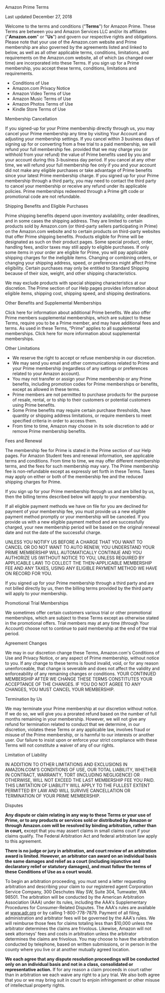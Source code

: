 Amazon Prime Terms

Last updated December 27, 2018

Welcome to the terms and conditions ("**Terms**") for Amazon Prime. These Terms are between you and Amazon Services LLC and/or its affiliates ("**Amazon.com**" or "**Us**") and govern our respective rights and obligations. Please note that your use of the Amazon.com website and Prime membership are also governed by the agreements listed and linked to below, as well as all other applicable terms, conditions, limitations, and requirements on the Amazon.com website, all of which (as changed over time) are incorporated into these Terms. If you sign up for a Prime membership, you accept these terms, conditions, limitations and requirements.

*   Conditions of Use
*   Amazon.com Privacy Notice
*   Amazon Video Terms of Use
*   Amazon Music Terms of Use
*   Amazon Photos Terms of Use
*   Kindle Store Terms of Use

Membership Cancellation

If you signed-up for your Prime membership directly through us, you may cancel your Prime membership any time by visiting Your Account and adjusting your membership settings. If you cancel within 3 business days of signing up for or converting from a free trial to a paid membership, we will refund your full membership fee. provided that we may charge you (or withhold from your refund) the value of Prime benefits used by you and your account during this 3-business day period. If you cancel at any other time, we will refund your full membership fee only if you and your account did not make any eligible purchases or take advantage of Prime benefits since your latest Prime membership charge. If you signed up for your Prime membership through a third party, you may need to contact the third party to cancel your membership or receive any refund under its applicable policies. Prime memberships redeemed through a Prime gift code or promotional code are not refundable.

Shipping Benefits and Eligible Purchases

Prime shipping benefits depend upon inventory availability, order deadlines, and in some cases the shipping address. They are limited to certain products sold by Amazon.com (or third-party sellers participating in Prime) on the Amazon.com website and to certain products on third-party websites that offer Prime shipping benefits. Products eligible for Prime will be designated as such on their product pages. Some special product, order, handling fees, and/or taxes may still apply to eligible purchases. If only some items in your order are eligible for Prime, you will pay applicable shipping charges for the ineligible items. Changing or combining orders, or changing your shipping address, speed, or preferences might affect Prime eligibility. Certain purchases may only be entitled to Standard Shipping because of their size, weight, and other shipping characteristics.

We may exclude products with special shipping characteristics at our discretion. The Prime section of our Help pages provides information about eligible items, shipping cost, shipping speed, and shipping destinations.

Other Benefits and Supplemental Memberships

Click here for information about additional Prime benefits. We also offer Prime members supplemental memberships, which are subject to these Terms, require you to be a Prime member, and may have additional fees and terms. As used in these Terms, “Prime” applies to all supplemental memberships. Click here for more information about supplemental memberships.

Other Limitations

*   We reserve the right to accept or refuse membership in our discretion.
*   We may send you email and other communications related to Prime and your Prime membership (regardless of any settings or preferences related to your Amazon account).
*   You may not transfer or assign your Prime membership or any Prime benefits, including promotion codes for Prime memberships or benefits, except as allowed in these terms.
*   Prime members are not permitted to purchase products for the purpose of resale, rental, or to ship to their customers or potential customers using Prime benefits.
*   Some Prime benefits may require certain purchase thresholds, have quantity or shipping address limitations, or require members to meet specified criteria in order to access them.
*   From time to time, Amazon may choose in its sole discretion to add or remove Prime membership benefits.

Fees and Renewal

The membership fee for Prime is stated in the Prime section of our Help pages. For Amazon Student fees and renewal information, see applicable terms and conditions. From time to time, we may offer different membership terms, and the fees for such membership may vary. The Prime membership fee is non-refundable except as expressly set forth in these Terms. Taxes may apply on either or both of the membership fee and the reduced shipping charges for Prime.

If you sign up for your Prime membership through us and are billed by us, then the billing terms described below will apply to your membership.

If all eligible payment methods we have on file for you are declined for payment of your membership fee, you must provide us a new eligible payment method promptly or your membership will be canceled. If you provide us with a new eligible payment method and are successfully charged, your new membership period will be based on the original renewal date and not the date of the successful charge.

UNLESS YOU NOTIFY US BEFORE A CHARGE THAT YOU WANT TO CANCEL OR DO NOT WANT TO AUTO RENEW, YOU UNDERSTAND YOUR PRIME MEMBERSHIP WILL AUTOMATICALLY CONTINUE AND YOU AUTHORIZE US (WITHOUT NOTICE TO YOU, UNLESS REQUIRED BY APPLICABLE LAW) TO COLLECT THE THEN-APPLICABLE MEMBERSHIP FEE AND ANY TAXES, USING ANY ELIGIBLE PAYMENT METHOD WE HAVE ON RECORD FOR YOU.

If you signed up for your Prime membership through a third party and are not billed directly by us, then the billing terms provided by the third party will apply to your membership.

Promotional Trial Memberships

We sometimes offer certain customers various trial or other promotional memberships, which are subject to these Terms except as otherwise stated in the promotional offers. Trial members may at any time (through Your Account) choose not to continue to paid membership at the end of the trial period.

Agreement Changes

We may in our discretion change these Terms, Amazon.com's Conditions of Use and Privacy Notice, or any aspect of Prime membership, without notice to you. If any change to these terms is found invalid, void, or for any reason unenforceable, that change is severable and does not affect the validity and enforceability of any remaining changes or conditions. YOUR CONTINUED MEMBERSHIP AFTER WE CHANGE THESE TERMS CONSTITUTES YOUR ACCEPTANCE OF THE CHANGES. IF YOU DO NOT AGREE TO ANY CHANGES, YOU MUST CANCEL YOUR MEMBERSHIP.

Termination by Us

We may terminate your Prime membership at our discretion without notice. If we do so, we will give you a prorated refund based on the number of full months remaining in your membership. However, we will not give any refund for termination related to conduct that we determine, in our discretion, violates these Terms or any applicable law, involves fraud or misuse of the Prime membership, or is harmful to our interests or another user. Our failure to insist upon or enforce your strict compliance with these Terms will not constitute a waiver of any of our rights.

Limitation of Liability

IN ADDITION TO OTHER LIMITATIONS AND EXCLUSIONS IN AMAZON.COM'S CONDITIONS OF USE, OUR TOTAL LIABILITY, WHETHER IN CONTRACT, WARRANTY, TORT (INCLUDING NEGLIGENCE) OR OTHERWISE, WILL NOT EXCEED THE LAST MEMBERSHIP FEE YOU PAID. THIS LIMITATION OF LIABILITY WILL APPLY TO THE FULLEST EXTENT PERMITTED BY LAW AND WILL SURVIVE CANCELLATION OR TERMINATION OF YOUR PRIME MEMBERSHIP.

Disputes

**Any dispute or claim relating in any way to these Terms or your use of Prime, or to any products or services sold or distributed by Amazon or through Amazon.com will be resolved by binding arbitration, rather than in court,** except that you may assert claims in small claims court if your claims qualify. The Federal Arbitration Act and federal arbitration law apply to this agreement.

**There is no judge or jury in arbitration, and court review of an arbitration award is limited. However, an arbitrator can award on an individual basis the same damages and relief as a court (including injunctive and declaratory relief or statutory damages), and must follow the terms of these Conditions of Use as a court would.**

To begin an arbitration proceeding, you must send a letter requesting arbitration and describing your claim to our registered agent Corporation Service Company, 300 Deschutes Way SW, Suite 304, Tumwater, WA 98501. The arbitration will be conducted by the American Arbitration Association (AAA) under its rules, including the AAA's Supplementary Procedures for Consumer-Related Disputes. The AAA's rules are available at www.adr.org or by calling 1-800-778-7879. Payment of all filing, administration and arbitrator fees will be governed by the AAA's rules. We will reimburse those fees for claims totaling less than $10,000 unless the arbitrator determines the claims are frivolous. Likewise, Amazon will not seek attorneys' fees and costs in arbitration unless the arbitrator determines the claims are frivolous. You may choose to have the arbitration conducted by telephone, based on written submissions, or in person in the county where you live or at another mutually agreed location.

**We each agree that any dispute resolution proceedings will be conducted only on an individual basis and not in a class, consolidated or representative action.** If for any reason a claim proceeds in court rather than in arbitration we each waive any right to a jury trial. We also both agree that you or we may bring suit in court to enjoin infringement or other misuse of intellectual property rights.